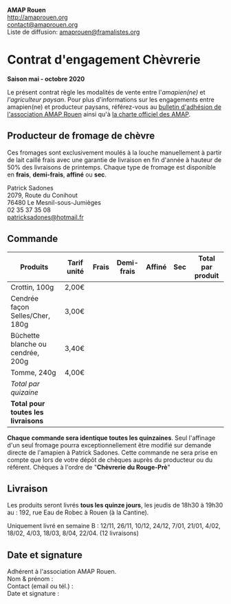 **AMAP Rouen**  
http://amaprouen.org  
contact@amaprouen.org  
Liste de diffusion: amaprouen@framalistes.org

# Contrat d'engagement Chèvrerie
**Saison mai - octobre 2020**

Le présent contrat règle les modalités de vente entre l'*amapien(ne)* et *l'agriculteur paysan*.
Pour plus d'informations sur les engagements entre amapien(ne) et producteur paysans, référez-vous au [bulletin d'adhésion de l'association AMAP Rouen](bulletin-adhesion-amap-rouen) ainsi qu'à [la charte officiel des AMAP](http://miramap.org/IMG/pdf/charte_des_amap_mars_2014-2.pdf).

## Producteur de fromage de chèvre
Ces fromages sont exclusivement moulés à la louche manuellement à partir de lait caillé frais avec une garantie de livraison en fin d'année à hauteur de 50% des livraisons de printemps. Chaque type de fromage est disponible en **frais**, **demi-frais**, **affiné** ou **sec**.

Patrick Sadones  
2079, Route du Conihout  
76480 Le Mesnil-sous-Jumièges  
02 35 37 35 08  
patricksadones@hotmail.fr  

## Commande

|Produits                             |Tarif unité|Frais|Demi-frais|Affiné|Sec|**Total par produit** |
|-------------------------------------|-----------|-----|----------|------|---|----------------------|
|Crottin, 100g                        |2,00€      |     |          |      |   |                      |
|Cendrée façon Selles/Cher, 180g      |3,00€      |     |          |      |   |                      |
|Bûchette blanche ou cendrée, 200g    |3,40€      |     |          |      |   |                      |
|Tomme, 240g                          |4,00€      |     |          |      |   |                      |
|*Total par quizaine*                 |           |     |          |      |   |                      |
|**Total pour toutes les livraisons** |           |     |          |      |   |&nbsp;                |

**Chaque commande sera identique toutes les quinzaines**. Seul l'affinage d'un seul fromage pourra exceptionnellement être modifié sur demande directe de l'amapien à Patrick Sadones.
Cette commande ne sera prise en compte que lors de votre dépôt de chèques auprès du producteur ou du référent.
Chèques à l'ordre de "**Chèvrerie du Rouge-Prè**"

## Livraison
Les produits seront livrés **tous les quinze jours**, les jeudis de 18h30 à 19h30 au : 192, rue Eau de Robec à Rouen (à la Cantine).

Uniquement livré en semaine B : 12/11, 26/11, 10/12, 24/12, 7/01, 21/01, 4/02, 18/02, 4/03, 18/03, 8/04, 22/04. (12 livraisons)

## Date et signature
Adhérent à l'association AMAP Rouen.  
Nom & prénom :  
Contact (email ou tél.) :  
Date et signature :